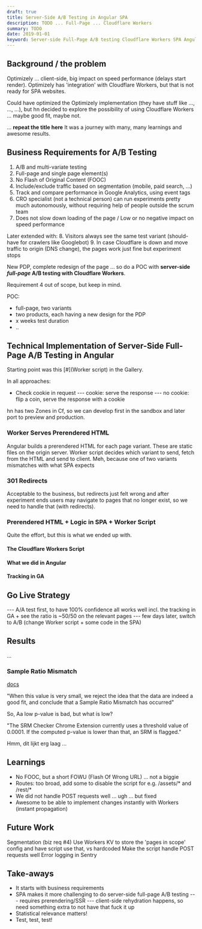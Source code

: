 ```yaml
---
draft: true
title: Server-Side A/B Testing in Angular SPA
description: TODO ... Full-Page ... Cloudflare Workers 
summary: TODO
date: 2019-01-01
keyword: Server-side Full-Page A/B testing Cloudflare Workers SPA Angular
---
```


## Background / the problem

Optimizely ... client-side, big impact on speed performance (delays start render).
Optimizely has 'integration' with Cloudflare Workers, but that is not ready for SPA websites.

Could have optimized the Optimizely implementation (they have stuff like ..., ..., ...), but hn decided to explore the possibility of using Cloudflare Workers ... maybe good fit, maybe not.

... **repeat the title here**
It was a journey with many, many learnings and awesome results.

## Business Requirements for A/B Testing

1. A/B and multi-variate testing
2. Full-page and single page element(s)
3. No Flash of Original Content (FOOC)
4. Include/exclude traffic based on segmentation (mobile, paid search, ...)
5. Track and compare performance in Google Analytics, using event tags
6. CRO specialist (not a technical person) can run experiments pretty much autonomously, without requiring help of people outside the scrum team
7. Does not slow down loading of the page / Low or no negative impact on speed performance

Later extended with:
8. Visitors always see the same test variant (should-have for crawlers like Googlebot)
9. In case Cloudflare is down and move traffic to origin (DNS change), the pages work just fine but experiment stops

New PDP, complete redesign of the page ... so do a POC with **server-side _full-page_ A/B testing with Cloudflare Workers**.

Requirement 4 out of scope, but keep in mind.

POC:
- full-page, two variants
- two products, each having a new design for the PDP
- x weeks test duration
- ..

## Technical Implementation of Server-Side Full-Page A/B Testing in Angular

Starting point was this [#](Worker script) in the Gallery.

In all approaches:
- Check cookie in request
--- cookie: serve the response
--- no cookie: flip a coin, serve the response with a cookie

hn has two Zones in Cf, so we can develop first in the sandbox and later port to preview and production.


### Worker Serves Prerendered HTML
Angular builds a prerendered HTML for each page variant. 
These are static files on the origin server.
Worker script decides which variant to send, fetch from the HTML and send to client.
Meh, because one of two variants mismatches with what SPA expects

### 301 Redirects
Acceptable to the business, but redirects just felt wrong and after experiment ends users may navigate to pages that no longer exist, so we need to handle that (with redirects).

### Prerendered HTML + Logic in SPA + Worker Script
Quite the effort, but this is what we ended up with.

#### The Cloudflare Workers Script

#### What we did in Angular


#### Tracking in GA


## Go Live Strategy
--- A/A test first, to have 100% confidence all works well incl. the tracking in GA + see the ratio is ~50/50 on the relevant pages
--- few days later, switch to A/B (change Worker script + some code in the SPA) 

## Results

... 

### Sample Ratio Mismatch

[docs](https://lukasvermeer.nl/srm/docs/faq/)

"When this value is very small, we reject the idea that the data are indeed a good fit, and conclude that a Sample Ratio Mismatch has occurred"

So, Aa low p-value is bad, but what is low?

"The SRM Checker Chrome Extension currently uses a threshold value of 0.0001. If the computed p-value is lower than that, an SRM is flagged."

Hmm, dit lijkt erg laag ...


## Learnings

- No FOOC, but a short FOWU (Flash Of Wrong URL) ... not a biggie
- Routes: too broad, add some to disable the script for e.g. /assets/* and /rest/*
- We did not handle POST requests well ... ugh ... but fixed
- Awesome to be able to implement changes instantly with Workers (instant propagation)


## Future Work

Segmentation (biz req #4)
Use Workers KV to store the 'pages in scope' config and have script use that, vs hardcoded
Make the script handle POST requests well
Error logging in Sentry

## Take-aways

- It starts with business requirements
- SPA makes it more challenging to do server-side full-page A/B testing
--- requires prerendering/SSR
--- client-side rehydration happens, so need something extra to not have that fuck it up
- Statistical relevance matters!
- Test, test, test!

